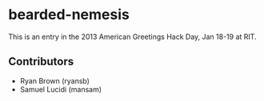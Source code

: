 bearded-nemesis
===============
This is an entry in the 2013 American Greetings Hack Day, Jan 18-19 at RIT.

Contributors
------------

- Ryan Brown (ryansb)
- Samuel Lucidi (mansam)
